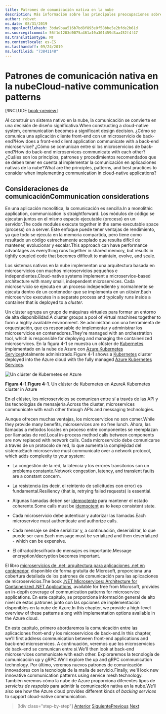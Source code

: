 ```yaml
---
title: Patrones de comunicación nativa en la nube
description: Más información sobre las principales preocupaciones sobre la comunicación de servicios en aplicaciones nativas en la nube
author: robvet
ms.date: 08/31/2019
ms.openlocfilehash: 3bda9baa516b7bd8f893e0f58bbe5e2bfde2b61d
ms.sourcegitcommit: 56f1d1203d0075a461a10a301459d3aa452f4f47
ms.translationtype: MT
ms.contentlocale: es-ES
ms.lasthandoff: 09/24/2019
ms.locfileid: "73841148"
---
```

# <a name="cloud-native-communication-patterns"></a><span data-ttu-id="ba56d-103">Patrones de comunicación nativa en la nube</span><span class="sxs-lookup"><span data-stu-id="ba56d-103">Cloud-native communication patterns</span></span>

[!INCLUDE [book-preview](../../../includes/book-preview.md)]

<span data-ttu-id="ba56d-104">Al construir un sistema nativo en la nube, la comunicación se convierte en una decisión de diseño significativa.</span><span class="sxs-lookup"><span data-stu-id="ba56d-104">When constructing a cloud-native system, communication becomes a significant design decision.</span></span> <span data-ttu-id="ba56d-105">¿Cómo se comunica una aplicación cliente front-end con un microservicio de back-end?</span><span class="sxs-lookup"><span data-stu-id="ba56d-105">How does a front-end client application communicate with a back-end microservice?</span></span> <span data-ttu-id="ba56d-106">¿Cómo se comunican entre sí los microservicios de back-end?</span><span class="sxs-lookup"><span data-stu-id="ba56d-106">How do back-end microservices communicate with each other?</span></span> <span data-ttu-id="ba56d-107">¿Cuáles son los principios, patrones y procedimientos recomendados que se deben tener en cuenta al implementar la comunicación en aplicaciones nativas de la nube?</span><span class="sxs-lookup"><span data-stu-id="ba56d-107">What are the principles, patterns, and best practices to consider when implementing communication in cloud-native applications?</span></span>

## <a name="communication-considerations"></a><span data-ttu-id="ba56d-108">Consideraciones de comunicación</span><span class="sxs-lookup"><span data-stu-id="ba56d-108">Communication considerations</span></span>

<span data-ttu-id="ba56d-109">En una aplicación monolítica, la comunicación es sencilla.</span><span class="sxs-lookup"><span data-stu-id="ba56d-109">In a monolithic application, communication is straightforward.</span></span> <span data-ttu-id="ba56d-110">Los módulos de código se ejecutan juntos en el mismo espacio ejecutable (proceso) en un servidor.</span><span class="sxs-lookup"><span data-stu-id="ba56d-110">The code modules execute together in the same executable space (process) on a server.</span></span> <span data-ttu-id="ba56d-111">Este enfoque puede tener ventajas de rendimiento, ya que todo se ejecuta en la memoria compartida, pero tiene como resultado un código estrechamente acoplado que resulta difícil de mantener, evolucionar y escalar.</span><span class="sxs-lookup"><span data-stu-id="ba56d-111">This approach can have performance advantages as everything runs together in shared memory, but results in tightly coupled code that becomes difficult to maintain, evolve, and scale.</span></span>

<span data-ttu-id="ba56d-112">Los sistemas nativos en la nube implementan una arquitectura basada en microservicios con muchos microservicios pequeños e independientes.</span><span class="sxs-lookup"><span data-stu-id="ba56d-112">Cloud-native systems implement a microservice-based architecture with many small, independent microservices.</span></span> <span data-ttu-id="ba56d-113">Cada microservicio se ejecuta en un proceso independiente y normalmente se ejecuta dentro de un contenedor que se implementa en un *clúster*.</span><span class="sxs-lookup"><span data-stu-id="ba56d-113">Each microservice executes in a separate process and typically runs inside a container that is deployed to a *cluster*.</span></span>

<span data-ttu-id="ba56d-114">Un clúster agrupa un grupo de máquinas virtuales para formar un entorno de alta disponibilidad.</span><span class="sxs-lookup"><span data-stu-id="ba56d-114">A cluster groups a pool of virtual machines together to form a highly available environment.</span></span> <span data-ttu-id="ba56d-115">Se administran con una herramienta de orquestación, que es responsable de implementar y administrar los microservicios en contenedores.</span><span class="sxs-lookup"><span data-stu-id="ba56d-115">They're managed with an orchestration tool, which is responsible for deploying and managing the containerized microservices.</span></span> <span data-ttu-id="ba56d-116">En la figura 4-1 se muestra un clúster de [Kubernetes](https://kubernetes.io) implementado en la nube de Azure con [Azure Kubernetes Services](https://docs.microsoft.com/azure/aks/intro-kubernetes)totalmente administrado.</span><span class="sxs-lookup"><span data-stu-id="ba56d-116">Figure 4-1 shows a [Kubernetes](https://kubernetes.io) cluster deployed into the Azure cloud with the fully managed [Azure Kubernetes Services](https://docs.microsoft.com/azure/aks/intro-kubernetes).</span></span>

![Un clúster de Kubernetes en Azure](./media/kubernetes-cluster-in-azure.png)

<span data-ttu-id="ba56d-118">**Figura 4-1**.</span><span class="sxs-lookup"><span data-stu-id="ba56d-118">**Figure 4-1**.</span></span> <span data-ttu-id="ba56d-119">Un clúster de Kubernetes en Azure</span><span class="sxs-lookup"><span data-stu-id="ba56d-119">A Kubernetes cluster in Azure</span></span>

<span data-ttu-id="ba56d-120">En el clúster, los microservicios se comunican entre sí a través de las API y las tecnologías de mensajería.</span><span class="sxs-lookup"><span data-stu-id="ba56d-120">Across the cluster, microservices communicate with each other through APIs and messaging technologies.</span></span>

<span data-ttu-id="ba56d-121">Aunque ofrecen muchas ventajas, los microservicios no son comer.</span><span class="sxs-lookup"><span data-stu-id="ba56d-121">While they provide many benefits, microservices are no free lunch.</span></span> <span data-ttu-id="ba56d-122">Ahora, las llamadas a métodos locales en proceso entre componentes se reemplazan por llamadas de red.</span><span class="sxs-lookup"><span data-stu-id="ba56d-122">Local in-process method calls between components are now replaced with network calls.</span></span> <span data-ttu-id="ba56d-123">Cada microservicio debe comunicarse a través de un protocolo de red, lo que aumenta la complejidad del sistema:</span><span class="sxs-lookup"><span data-stu-id="ba56d-123">Each microservice must communicate over a network protocol, which adds complexity to your system:</span></span>

- <span data-ttu-id="ba56d-124">La congestión de la red, la latencia y los errores transitorios son un problema constante.</span><span class="sxs-lookup"><span data-stu-id="ba56d-124">Network congestion, latency, and transient faults are a constant concern.</span></span>

- <span data-ttu-id="ba56d-125">La resistencia (es decir, el reintento de solicitudes con error) es fundamental.</span><span class="sxs-lookup"><span data-stu-id="ba56d-125">Resiliency (that is, retrying failed requests) is essential.</span></span>

- <span data-ttu-id="ba56d-126">Algunas llamadas deben ser [idempotente](https://www.restapitutorial.com/lessons/idempotency.html) para mantener el estado coherente.</span><span class="sxs-lookup"><span data-stu-id="ba56d-126">Some calls must be [idempotent](https://www.restapitutorial.com/lessons/idempotency.html) as to keep consistent state.</span></span>

- <span data-ttu-id="ba56d-127">Cada microservicio debe autenticar y autorizar las llamadas.</span><span class="sxs-lookup"><span data-stu-id="ba56d-127">Each microservice must authenticate and authorize calls.</span></span>

- <span data-ttu-id="ba56d-128">Cada mensaje se debe serializar y, a continuación, deserializar, lo que puede ser caro.</span><span class="sxs-lookup"><span data-stu-id="ba56d-128">Each message must be serialized and then deserialized - which can be expensive.</span></span>

- <span data-ttu-id="ba56d-129">El cifrado/descifrado de mensajes es importante.</span><span class="sxs-lookup"><span data-stu-id="ba56d-129">Message encryption/decryption becomes important.</span></span>

<span data-ttu-id="ba56d-130">El libro [microservicios de .net: arquitectura para aplicaciones .net en contenedor](https://docs.microsoft.com/dotnet/standard/microservices-architecture/), disponible de forma gratuita de Microsoft, proporciona una cobertura detallada de los patrones de comunicación para las aplicaciones de microservicios.</span><span class="sxs-lookup"><span data-stu-id="ba56d-130">The book [.NET Microservices: Architecture for Containerized .NET Applications](https://docs.microsoft.com/dotnet/standard/microservices-architecture/), available for free from Microsoft, provides an in-depth coverage of communication patterns for microservice applications.</span></span> <span data-ttu-id="ba56d-131">En este capítulo, se proporciona información general de alto nivel de estos patrones junto con las opciones de implementación disponibles en la nube de Azure.</span><span class="sxs-lookup"><span data-stu-id="ba56d-131">In this chapter, we provide a high-level overview of these patterns along with implementation options available in the Azure cloud.</span></span>

<span data-ttu-id="ba56d-132">En este capítulo, primero abordaremos la comunicación entre las aplicaciones front-end y los microservicios de back-end.</span><span class="sxs-lookup"><span data-stu-id="ba56d-132">In this chapter, we'll first address communication between front-end applications and back-end microservices.</span></span> <span data-ttu-id="ba56d-133">A continuación, veremos que los microservicios de back-end se comunican entre sí.</span><span class="sxs-lookup"><span data-stu-id="ba56d-133">We'll then look at back-end microservices communicate with each other.</span></span> <span data-ttu-id="ba56d-134">Exploraremos la tecnología de comunicación up y gRPC.</span><span class="sxs-lookup"><span data-stu-id="ba56d-134">We'll explore the up and gRPC communication technology.</span></span> <span data-ttu-id="ba56d-135">Por último, veremos nuevos patrones de comunicación innovadores con la tecnología de la malla de servicio.</span><span class="sxs-lookup"><span data-stu-id="ba56d-135">Finally, we'll look new innovative communication patterns using service mesh technology.</span></span> <span data-ttu-id="ba56d-136">También veremos cómo la nube de Azure proporciona diferentes tipos de *servicios de respaldo* para admitir la comunicación nativa en la nube.</span><span class="sxs-lookup"><span data-stu-id="ba56d-136">We'll also see how the Azure cloud provides different kinds of *backing services* to support cloud-native communication.</span></span>

>[!div class="step-by-step"]
><span data-ttu-id="ba56d-137">[Anterior](other-deployment-options.md)
>[Siguiente](front-end-communication.md)</span><span class="sxs-lookup"><span data-stu-id="ba56d-137">[Previous](other-deployment-options.md)
[Next](front-end-communication.md)</span></span>

